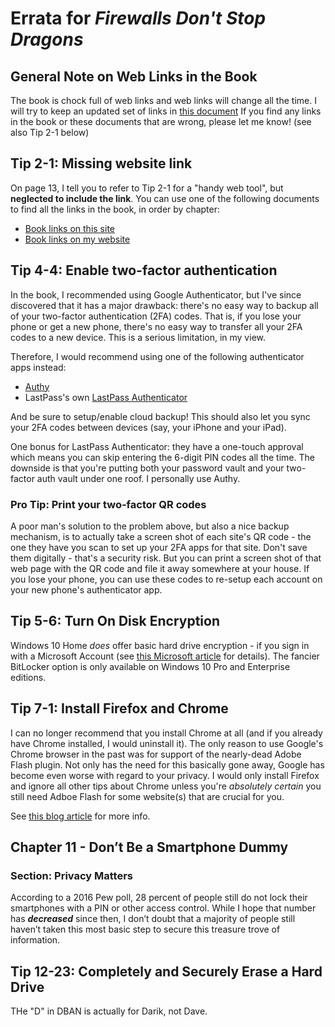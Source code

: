 # Errata for *Firewalls Don't Stop Dragons*

## General Note on Web Links in the Book

The book is chock full of web links and web links will change all the time. I will try to keep an updated set of links in [this document](BookLinks_v3.md) If you find any links in the book or these documents that are wrong, please let me know!
(see also Tip 2-1 below)

## Tip 2-1: Missing website link
 
On page 13, I tell you to refer to Tip 2-1 for a "handy web tool", but **neglected to include the link**. You can use one of the following documents to find all the links in the book, in order by chapter:

* [Book links on this site](BookLinks_v3.md)
* [Book links on my website](https://firewallsdontstopdragons.com/book-links-v3/)

## Tip 4-4: Enable two-factor authentication

In the book, I recommended using Google Authenticator, but I've since discovered that it has a major drawback: there's no easy way to backup all of your two-factor authentication (2FA) codes. That is, if you lose your phone or get a new phone, there's no easy way to transfer all your 2FA codes to a new device. This is a serious limitation, in my view.

Therefore, I would recommend using one of the following authenticator apps instead:
* [Authy](https://authy.com/)
* LastPass's own [LastPass Authenticator](https://lastpass.com/auth/)

And be sure to setup/enable cloud backup! This should also let you sync your 2FA codes between devices (say, your iPhone and your iPad).

One bonus for LastPass Authenticator: they have a one-touch approval which means you can skip entering the 6-digit PIN codes all the time. The downside is that you're putting both your password vault and your two-factor auth vault under one roof. I personally use Authy.

### Pro Tip: Print your two-factor QR codes

A poor man's solution to the problem above, but also a nice backup mechanism, is to actually take a screen shot of each site's QR code - the one they have you scan to set up your 2FA apps for that site. Don't save them digitally - that's a security risk. But you can print a screen shot of that web page with the QR code and file it away somewhere at your house. If you lose your phone, you can use these codes to re-setup each account on your new phone's authenticator app.

## Tip 5-6: Turn On Disk Encryption

Windows 10 Home *does* offer basic hard drive encryption - if you sign in with a Microsoft Account (see [this Microsoft article](https://support.microsoft.com/en-us/help/4502379/windows-10-device-encryption) for details). The fancier BitLocker option is only available on Windows 10 Pro and Enterprise editions.


## Tip 7-1: Install Firefox and Chrome

I can no longer recommend that you install Chrome at all (and if you already have Chrome installed, I would uninstall it). The only reason to use Google's Chrome browser in the past was for support of the nearly-dead Adobe Flash plugin. Not only has the need for this basically gone away, Google has become even worse with regard to your privacy. I would only install Firefox and ignore all other tips about Chrome unless you're *absolutely certain* you still need Adboe Flash for some website(s) that are crucial for you. 

See [this blog article](https://firewallsdontstopdragons.com/its-time-switch-to-firefox/) for more info.

## Chapter 11 - Don’t Be a Smartphone Dummy

### Section: Privacy Matters

According to a 2016 Pew poll, 28 percent of people still do not lock their smartphones with a PIN or other access control. While I hope that number has ***decreased*** since then, I don’t doubt that a majority of people still haven’t taken this most basic step to secure this treasure trove of information.

## Tip 12-23: Completely and Securely Erase a Hard Drive

THe "D" in DBAN is actually for Darik, not Dave.
